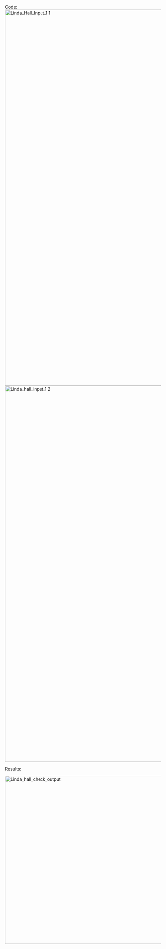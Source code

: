 Code:
<img width="1218" alt="Linda_Hall_Input_1 1" src="https://user-images.githubusercontent.com/72332347/166181780-6eccd742-f171-4926-ac56-abfc70d4690c.png">
<img width="1218" alt="Linda_hall_input_1 2" src="https://user-images.githubusercontent.com/72332347/166181782-d5eb10ef-9473-4d99-b264-0087ca69e34b.png">


Results:

<img width="544" alt="Linda_hall_check_output" src="https://user-images.githubusercontent.com/72332347/166181847-20c9a3cd-e7d5-4f20-9e89-6565d9d8cb43.png">
